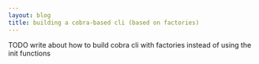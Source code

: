 ```yaml
---
layout: blog
title: building a cobra-based cli (based on factories)
---
```


TODO write about how to build cobra cli with factories instead of using the init functions
